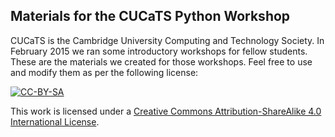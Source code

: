 ## Materials for the CUCaTS Python Workshop

CUCaTS is the Cambridge University Computing and Technology Society. In February 2015 we ran some introductory workshops for fellow students. These are the materials we created for those workshops. Feel free to use and modify them as per the following license:

[![CC-BY-SA](https://i.creativecommons.org/l/by-sa/4.0/88x31.png)](http://creativecommons.org/licenses/by-sa/4.0/)

This work is licensed under a [Creative Commons Attribution-ShareAlike 4.0 International License](http://creativecommons.org/licenses/by-sa/4.0/).